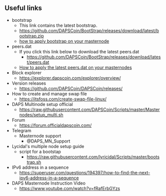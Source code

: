 ## Useful links
  - bootstrap
    - This link contains the latest bootstrap.
    - https://github.com/DAPSCoin/BootStrap/releases/download/latest/bootstrap.zip
    - [how to apply bootstrap on your masternode](masternodes-bootstrap.md)
  - peers.dat
    - If you click this link below to download the latest peers.dat
      - https://github.com/DAPSCoin/BootStrap/releases/download/latest/peers.dat
    - [How to apply the latest peers.dat on your masternodes](masternodes-peers.md)
  - Block explorer
    - https://explorer.dapscoin.com/explorer/overview/
  - Version releases
    - https://github.com/DAPSCoin/DAPSCoin/releases/
  - How to create and manage swap file
    - https://itsfoss.com/create-swap-file-linux/
  - DAPS Multinode setup official
    - https://raw.githubusercontent.com/DAPSCoin/Scripts/master/Masternodes/setup_multi.sh
  - Forum
    - https://forum.officialdapscoin.com/
  - Telegram
    - Masternode support
      - @DAPS_MN_Support
  - Lycidal's multiple node setup guide
    - script for a bootstap
      - https://raw.githubusercontent.com/lyricidal/Scripts/master/bootstrap.sh
  - IPv6 address in a sequence
    - https://superuser.com/questions/194397/how-to-find-the-next-ipv6-address-in-a-sequence
  - DAPS Masternode Instruction Video
    - https://www.youtube.com/watch?v=fRafErbGYzs